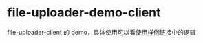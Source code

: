 # file-uploader-demo-client

file-uploader-client 的 demo，具体使用可以看[使用样例链接](https://github.com/shadowings-zy/easy-file-uploader/blob/master/demo/client/src/App.tsx)中的逻辑
